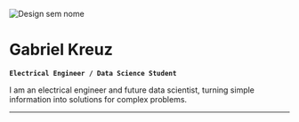 ![Design sem nome](https://github.com/GabKreuz/GabKreuz/assets/146242780/9efe7b61-6ded-4965-af21-7784d10be055)

# Gabriel Kreuz

**`Electrical Engineer / Data Science Student`**

I am an electrical engineer and future data scientist, turning simple information into solutions for complex problems.

---

